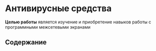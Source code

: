 # Антивирусные средства

**Целью работы** является изучение и приобретение навыков работы с программными межсетевыми экранами

## Содержание

